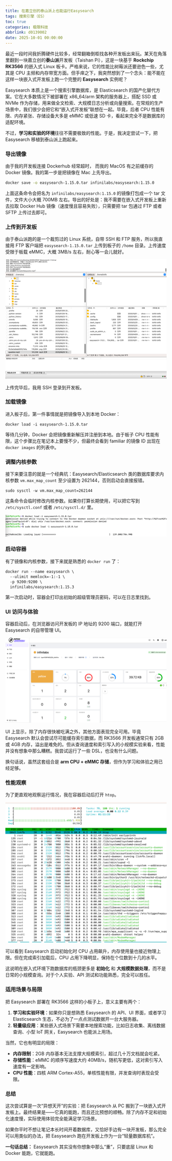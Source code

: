 ```yaml
---
title: 在嘉立创的泰山派上也能运行Easysearch
tags: 搜索引擎（ES）
toc: true
categories: 极限科技
abbrlink: d0139002
date: 2025-10-01 00:00:00
---
```


最近一段时间我折腾硬件比较多，经常翻箱倒柜找各种开发板出来玩。某天在角落里翻到一块嘉立创的**泰山派**开发板（Taishan Pi），这是一块基于 **Rockchip RK3566** 的嵌入式 Linux 板卡。严格来说，它的性能比树莓派还要逊色一些，尤其是 CPU 主频和内存带宽方面。但手痒之下，我突然想到了一个念头：能不能在这样一块嵌入式开发板上跑一个完整的 **Easysearch** 实例呢？

Easysearch 本质上是一个搜索引擎数据库，是 Elasticsearch 的国产化替代方案。它在大多数情况下被部署在 x86_64/arm 架构的服务器上，搭配 SSD 或 NVMe 作为存储，用来做全文检索、大规模日志分析或向量搜索。在常规的生产场景中，我们很少会把它和“嵌入式开发板”联想在一起。毕竟，后者 CPU 性能有限、内存紧张、存储设备大多是 eMMC 或低速 SD 卡，看起来完全不是数据库的适配环境。

<!-- more -->

不过，**学习和实验的环境**往往不需要极致的性能。于是，我决定尝试一下，把 Easysearch 移植到泰山派上跑起来。

### 导出镜像

由于我的开发板连接 Dockerhub 经常超时， 而我的 MacOS 有之前缓存的 Docker 镜像。我的第一步是把镜像在 Mac 上先导出。

```bash
docker save -o easysearch-1.15.0.tar infinilabs/easysearch:1.15.0
```

上面这条命令会把名为 `infinilabs/easysearch:1.15.0` 的镜像打包成一个 tar 文件，文件大小大概 700MB 左右。导出的好处是：我不需要在嵌入式开发板上重新去拉取 Docker Hub 镜像（速度慢且容易失败），只需要把 tar 包通过 FTP 或者 SFTP 上传过去即可。

### 上传到开发板

由于泰山派跑的是一个裁剪过的 Linux 系统，自带 SSH 和 FTP 服务，所以我直接用 FTP 客户端把 `easysearch-1.15.0.tar` 上传到板子的 `/home` 目录。上传速度受限于板载 eMMC，大概 3MB/s 左右，耐心等一会儿就好。

![image-20251001220450393](https://raw.githubusercontent.com/cloudsmithy/picgo-imh/master/image-20251001220450393.png)

上传完毕后，我用 SSH 登录到开发板。

### 加载镜像

进入板子后，第一件事情就是把镜像导入到本地 Docker：

```
docker load -i easysearch-1.15.0.tar
```

等待几分钟，Docker 会把镜像重新解压并注册到本地。由于板子 CPU 性能有限，这个步骤比在笔记本上要慢不少，但最终会看到 familiar 的镜像 ID 出现在 `docker images` 的列表中。

### 调整内核参数

接下来要注意的就是一个经典坑：Easysearch/Elasticsearch 类的数据库要求内核参数 `vm.max_map_count` 至少设置为 262144，否则启动会直接报错。

```
sudo sysctl -w vm.max_map_count=262144
```

这条命令会临时修改内核参数。如果你打算长期使用，可以把它写到 `/etc/sysctl.conf` 或者 `/etc/sysctl.d/` 里。

![4d7085b4e63e9c41ed05715e9d39b125](https://raw.githubusercontent.com/cloudsmithy/picgo-imh/master/4d7085b4e63e9c41ed05715e9d39b125.png)

### 启动容器

有了镜像和内核参数，接下来就是熟悉的 `docker run` 了：

```
docker run --name easysearch \
  --ulimit memlock=-1:-1 \
  -p 9200:9200 \
  infinilabs/easysearch:1.15.3
```

第一次启动时，容器会打印出初始的超级管理员密码，可以在日志里找到。

### UI 访问与体验

容器启动后，在浏览器访问开发板的 IP 地址的 9200 端口，就能打开 Easysearch 的自带管理 UI。

![image-20251001220226982](https://raw.githubusercontent.com/cloudsmithy/picgo-imh/master/image-20251001220226982.png)

UI 上显示，除了内存很快被吃满之外，其他方面表现完全可用。毕竟 Easysearch 默认会尝试尽可能缓存索引数据，而 RK3566 开发板通常只有 2GB 或 4GB 内存，溢出是难免的。但从查询速度和索引写入的小规模实验来看，性能并没有想象中那么糟糕。我尝试运行了一些 DSL，也没有什么问题。

换句话说，虽然这套组合是 **arm CPU + eMMC 存储**，但作为学习和体验之用已经足够。

### 性能观察

为了更直观地观察运行情况，我在容器启动后打开 `htop`。

![image-20251001220958785](https://raw.githubusercontent.com/cloudsmithy/picgo-imh/master/image-20251001220958785.png)

可以看到 Easysearch 启动初始化时 CPU 占用飙升，内存使用量也接近物理上限。但在完成索引加载后，CPU 占用下降明显，保持在个位数到十几的水平。

这说明在嵌入式环境下跑数据库的瓶颈更多是 **初始化** 和 **大规模数据处理**，而不是日常的小规模查询。对于个人实验、API 测试和功能熟悉，完全可以胜任。

### 适用场景与局限

把 Easysearch 部署在 RK3566 这样的小板子上，意义主要有两个：

1. **学习和实验环境**：如果你只是想熟悉 Easysearch 的 API、UI 界面，或者学习 Elasticsearch 生态，不必为了一点点测试数据开一台大服务器。
2. **轻量级应用**：某些嵌入式场景下需要本地搜索功能，比如日志收集、离线数据查询、小型 IoT 网关，Easysearch 也能派上用场。

当然，它也有明显的局限：

- **内存限制**：2GB 内存基本无法支撑大规模索引，超过几十万文档就会吃紧。
- **存储性能**：eMMC 的顺序写速度大约 40MB/s，随机写更低，这对索引写入速度有一定影响。
- **CPU 性能**：四核 ARM Cortex-A55，单核性能有限，并发查询时表现会受限。

### 总结

这次尝试算是一次“异想天开”的实验：把 Easysearch 从 PC 搬到了一块嵌入式开发板上。最终结果是——它真的能跑，而且还比预想的顺畅。除了内存不足和初始化速度慢，实际使用体验完全能满足学习场景。

如果你平时不想让笔记本长时间开着数据库，又恰好手边有一块开发板，那么完全可以用类似的办法，把 Easysearch 跑在开发板上作为一台“轻量数据库机”。

**一句话总结：** Easysearch 其实没有你想象中那么“重”，只要底层 Linux 和 Docker 能跑，它就能跑。
